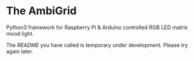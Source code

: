 # The AmbiGrid

Python3 framework for Raspberry Pi & Arduino controlled RGB LED matrix mood light.

The *README* you have called is temporary under development. Please try again later.
